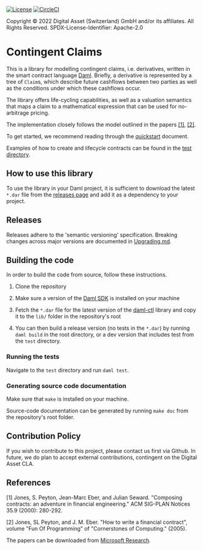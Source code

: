 [![License](https://img.shields.io/badge/License-Apache%202.0-blue.svg)](https://github.com/digital-asset/daml/blob/main/LICENSE)
[![CircleCI](https://circleci.com/gh/digital-asset/contingent-claims.svg?style=shield)](https://circleci.com/gh/digital-asset/contingent-claims)

Copyright © 2022 Digital Asset (Switzerland) GmbH and/or its affiliates. All Rights Reserved. SPDX-License-Identifier: Apache-2.0

# Contingent Claims

This is a library for modelling contingent claims, i.e. derivatives, written in the smart contract language [Daml](https://www.digitalasset.com/developers). Briefly, a derivative is represented by a tree of `Claim`s, which describe future cashflows between two parties as well as the conditions under which these cashflows occur.

The library offers life-cycling capabilities, as well as a valuation semantics that maps a claim to a mathematical expression that can be used for no-arbitrage pricing.

The implementation closely follows the model outlined in the papers [[1]](#1), [[2]](#2).

To get started, we recommend reading through the [quickstart](./QUICKSTART.md) document.

Examples of how to create and lifecycle contracts can be found in the [test directory](./test/daml/Test/FinancialContract.daml).

## How to use this library

To use the library in your Daml project, it is sufficient to download the latest `*.dar` file from the [releases page](https://github.com/digital-asset/contingent-claims/releases/) and add it as a dependency to your project.

## Releases

Releases adhere to the 'semantic versioning' specification. Breaking changes across major versions are documented in [Upgrading.md](./UPGRADING.md).

## Building the code

In order to build the code from source, follow these instructions.

1. Clone the repository

2. Make sure a version of the [Daml SDK](https://docs.daml.com/getting-started/installation.html) is installed on your machine

3. Fetch the `*.dar` file for the latest version of the [daml-ctl](https://github.com/digital-asset/daml-ctl/releases) library and copy it to the `lib/` folder in the repository's root

4. You can then build a release version (no tests in the `*.dar`) by running `daml build` in the root directory, or a dev version that includes test from the `test` directory.

### Running the tests

Navigate to the `test` directory and run `daml test`.

### Generating source code documentation

Make sure that `make` is installed on your machine.

Source-code documentation can be generated by running `make doc` from the repository's root folder.

## Contribution Policy

If you wish to contribute to this project, please contact us first via Github. In future, we do plan to accept external contributions, contingent on the Digital Asset CLA.

## References

<a id="1">[1]</a>
Jones, S. Peyton, Jean-Marc Eber, and Julian Seward.
"Composing contracts: an adventure in financial engineering."
ACM SIG-PLAN Notices 35.9 (2000): 280-292.

<a id="2">[2]</a>
Jones, SL Peyton, and J. M. Eber.
"How to write a financial contract",
volume "Fun Of Programming" of "Cornerstones of Computing." (2005).

The papers can be downloaded from [Microsoft Research](https://www.microsoft.com/en-us/research/publication/composing-contracts-an-adventure-in-financial-engineering/).
